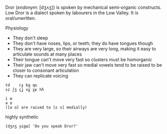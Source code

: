 Dror (_endonym:_ \[dʒʌʒ]) is spoken by mechanical semi-organic constructs. Low Dror is a dialect spoken by labourers in the Low Valley. It is oral/unwritten.

Physiology
- They don't sleep
- They don't have noses, lips, or teeth; they do have tongues though
- They are very large, so their airways are very long, making it easy to articulate sounds at many places
- Their tongue can't move very fast so clusters must be homorganic
- Their jaw can't move very fast so medial vowels tend to be raised to be closer to consonant articulation
- They can replicate voicing

```
td    cɟ kɡ qɢ
sz ʃʒ çʝ xɣ χʁ hɦ

i ɯ
a ɑ
([a ɑ] are raised to [ɛ ʌ] medially)
```

highly synthetic

`[dʒʌʒ ɟigɯ] 'Do you speak Dror?'`
